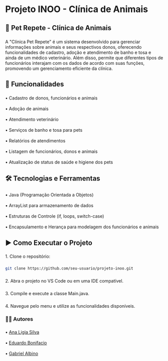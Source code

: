<h1 align="left">Projeto INOO - Clínica de Animais</h1>

###

<h2 align="left">📌 Pet Repete - Clínica de Animais</h2>

###

<p align="left">A "Clínica Pet Repete" é um sistema desenvolvido para gerenciar informações sobre animais e seus respectivos donos, oferecendo funcionalidades de cadastro, adoção e atendimento de banho e tosa e ainda de um médico veterinário. Além disso, permite que diferentes tipos de funcionários interajam com os dados de acordo com suas funções, promovendo um gerenciamento eficiente da clínica.</p>

###

<h2 align="left">🚀 Funcionalidades</h2>

###

<p align="left">• Cadastro de donos, funcionários e animais<br><br>• Adoção de animais<br><br>• Atendimento veterinário<br><br>• Serviços de banho e tosa para pets<br><br>• Relatórios de atendimentos<br><br>• Listagem de funcionários, donos e animais<br><br>• Atualização de status de saúde e higiene dos pets</p>

###

<h2 align="left">🛠️ Tecnologias e Ferramentas</h2>

###

<p align="left">• Java (Programação Orientada a Objetos)<br><br>• ArrayList para armazenamento de dados<br><br>• Estruturas de Controle (if, loops, switch-case)<br><br>• Encapsulamento e Herança para modelagem dos funcionários e animais</p>

###

<h2 align="left">▶️ Como Executar o Projeto</h2>

###

<p align="left">1. Clone o repositório:</p>

###

```bash
git clone https://github.com/seu-usuario/projeto-inoo.git
```

###

<p align="left">2. Abra o projeto no VS Code ou em uma IDE compatível.</p>

###

<p align="left">3. Compile e execute a classe Main.java.</p>

###

<p align="left">4. Navegue pelo menu e utilize as funcionalidades disponíveis.</p>

###

<h3 align="left">🧑‍💻 Autores</h3>

###

<p align="left">• <a href="https://www.linkedin.com/in/ana-l%C3%ADgia-silva-a59779206/">Ana Ligia Silva</a> <br><br>• <a href="https://www.linkedin.com/in/eduardo-bonifacio-0a802b2a8/">Eduardo Bonifacio</a><br><br>• <a href="https://www.linkedin.com/in/gabrielalbino05/">Gabriel Albino</a></p>

###
